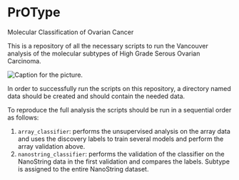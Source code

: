 # PrOType

Molecular Classification of Ovarian Cancer

This is a repository of all the necessary scripts to run the Vancouver analysis of the molecular subtypes of High Grade Serous Ovarian Carcinoma. 

![Caption for the picture.](StudyDesign2.png)

In order to successfully run the scripts on this repository, a directory named data should be created and should contain the needed data.

To reproduce the full analysis the scripts should be run in a sequential order as follows:

1. `array_classifier`: performs the unsupervised analysis on the array data and uses the discovery labels to train several models and perform the array validation above.
2. `nanostring_classifier`: performs the validation of the classifier on the NanoString data in the first validation and compares the labels. Subtype is assigned to the entire NanoString dataset.
